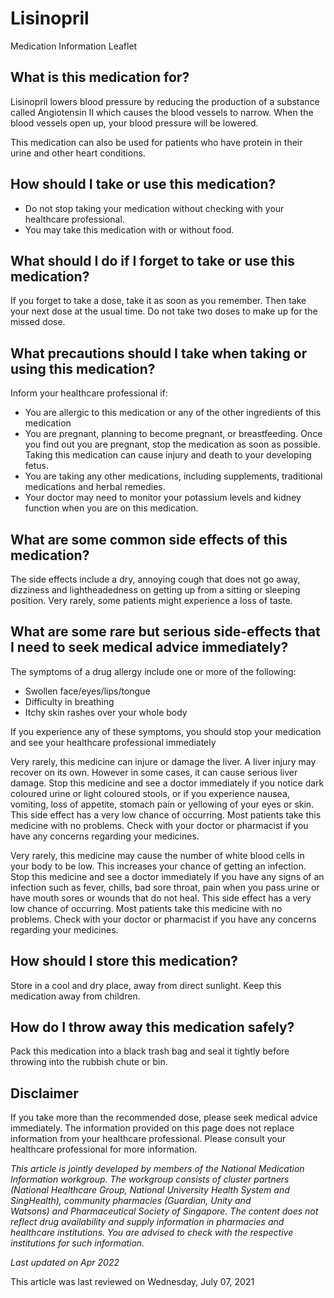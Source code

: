 # Lisinopril

Medication Information Leaflet

What is this medication for?
----------------------------

Lisinopril lowers blood pressure by reducing the production of a substance called Angiotensin II which causes the blood vessels to narrow. When the blood vessels open up, your blood pressure will be lowered.

This medication can also be used for patients who have protein in their urine and other heart conditions.

How should I take or use this medication?
-----------------------------------------

* Do not stop taking your medication without checking with your healthcare professional.
* You may take this medication with or without food.

What should I do if I forget to take or use this medication?
------------------------------------------------------------

If you forget to take a dose, take it as soon as you remember. Then take your next dose at the usual time. Do not take two doses to make up for the missed dose.

What precautions should I take when taking or using this medication?
--------------------------------------------------------------------

Inform your healthcare professional if:

* You are allergic to this medication or any of the other ingredients of this medication
* You are pregnant, planning to become pregnant, or breastfeeding. Once you find out you are pregnant, stop the medication as soon as possible. Taking this medication can cause injury and death to your developing fetus.
* You are taking any other medications, including supplements, traditional medications and herbal remedies.
* Your doctor may need to monitor your potassium levels and kidney function when you are on this medication.

What are some common side effects of this medication?
-----------------------------------------------------

The side effects include a dry, annoying cough that does not go away, dizziness and lightheadedness on getting up from a sitting or sleeping position. Very rarely, some patients might experience a loss of taste.

What are some rare but serious side-effects that I need to seek medical advice immediately?
-------------------------------------------------------------------------------------------

The symptoms of a drug allergy include one or more of the following:

* Swollen face/eyes/lips/tongue
* Difficulty in breathing
* Itchy skin rashes over your whole body

If you experience any of these symptoms, you should stop your medication and see your healthcare professional immediately

Very rarely, this medicine can injure or damage the liver. A liver injury may recover on its own. However in some cases, it can cause serious liver damage. Stop this medicine and see a doctor immediately if you notice dark coloured urine or light coloured stools, or if you experience nausea, vomiting, loss of appetite, stomach pain or yellowing of your eyes or skin. This side effect has a very low chance of occurring. Most patients take this medicine with no problems. Check with your doctor or pharmacist if you have any concerns regarding your medicines.

Very rarely, this medicine may cause the number of white blood cells in your body to be low. This increases your chance of getting an infection. Stop this medicine and see a doctor immediately if you have any signs of an infection such as fever, chills, bad sore throat, pain when you pass urine or have mouth sores or wounds that do not heal. This side effect has a very low chance of occurring. Most patients take this medicine with no problems. Check with your doctor or pharmacist if you have any concerns regarding your medicines.

How should I store this medication?
-----------------------------------

Store in a cool and dry place, away from direct sunlight. Keep this medication away from children.

How do I throw away this medication safely?
-------------------------------------------

Pack this medication into a black trash bag and seal it tightly before throwing into the rubbish chute or bin.

Disclaimer
----------

If you take more than the recommended dose, please seek medical advice immediately. The information provided on this page does not replace information from your healthcare professional. Please consult your healthcare professional for more information.

*This article is jointly developed by members of the National Medication Information workgroup. The workgroup consists of cluster partners (National Healthcare Group, National University Health System and SingHealth), community pharmacies (Guardian, Unity and Watsons) and Pharmaceutical Society of Singapore. The content does not reflect drug availability and supply information in pharmacies and healthcare institutions. You are advised to check with the respective institutions for such information.*

*Last updated on Apr 2022*

This article was last reviewed on
Wednesday, July 07, 2021